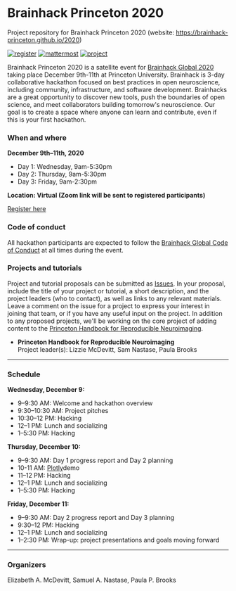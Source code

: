 # Brainhack Princeton 2020
Project repository for Brainhack Princeton 2020 (website: https://brainhack-princeton.github.io/2020)

[![register](https://img.shields.io/badge/brainhack-register-orange)](https://forms.gle/DoVJXmPiSK8tn1mE6)
[![mattermost](https://img.shields.io/badge/brainhack-mattermost-orange)](https://mattermost.brainhack.org)
[![project](https://img.shields.io/badge/brainhack-project-orange)](https://github.com/brainhack-princeton/brainhack-princeton-2020/issues)

Brainhack Princeton 2020 is a satellite event for [Brainhack Global 2020](https://brainhack.org/global2020/) taking place December 9th-11th at Princeton University. Brainhack is 3-day collaborative hackathon focused on best practices in open neuroscience, including community, infrastructure, and software development. Brainhacks are a great opportunity to discover new tools, push the boundaries of open science, and meet collaborators building tomorrow's neuroscience. Our goal is to create a space where anyone can learn and contribute, even if this is your first hackathon. 

### When and where
**December 9th–11th, 2020**
* Day 1: Wednesday, 9am-5:30pm
* Day 2: Thursday, 9am-5:30pm
* Day 3: Friday, 9am-2:30pm

**Location: Virtual (Zoom link will be sent to registered participants)**

[Register here](https://forms.gle/DoVJXmPiSK8tn1mE6)

### Code of conduct
All hackathon participants are expected to follow the [Brainhack Global Code of Conduct](http://www.brainhack.org/code-of-conduct.html) at all times during the event.

### Projects and tutorials
Project and tutorial proposals can be submitted as [Issues](https://github.com/brainhack-princeton/brainhack-princeton-2020/issues). In your proposal, include the title of your project or tutorial, a short description, and the project leaders (who to contact), as well as links to any relevant materials. Leave a comment on the issue for a project to express your interest in joining that team, or if you have any useful input on the project. In addition to any proposed projects, we'll be working on the core project of adding content to the [Princeton Handbook for Reproducible Neuroimaging](https://brainhack-princeton.github.io/handbook).

* **Princeton Handbook for Reproducible Neuroimaging**  
Project leader(s): Lizzie McDevitt, Sam Nastase, Paula Brooks

---

### Schedule
**Wednesday, December 9:**  
* 9–9:30 AM: Welcome and hackathon overview  
* 9:30–10:30 AM: Project pitches  
* 10:30–12 PM: Hacking  
* 12–1 PM: Lunch and socializing  
* 1–5:30 PM: Hacking  

**Thursday, December 10:**  
* 9–9:30 AM: Day 1 progress report and Day 2 planning
* 10-11 AM: [Plotly](https://plotly.com/Plotly)demo 
* 11–12 PM: Hacking  
* 12–1 PM: Lunch and socializing
* 1–5:30 PM: Hacking  

**Friday, December 11:**  
* 9–9:30 AM: Day 2 progress report and Day 3 planning  
* 9:30–12 PM: Hacking  
* 12–1 PM: Lunch and socializing  
* 1–2:30 PM: Wrap-up: project presentations and goals moving forward  

---

### Organizers
Elizabeth A. McDevitt, Samuel A. Nastase, Paula P. Brooks
